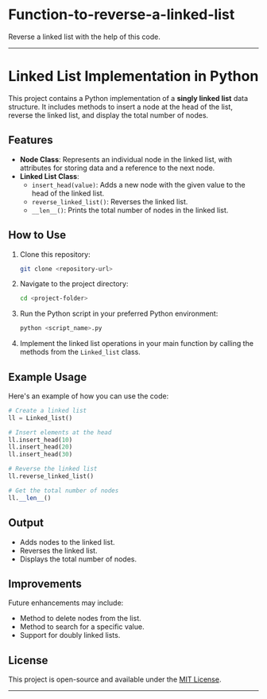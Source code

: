 # Function-to-reverse-a-linked-list
Reverse a linked list with the help of this code.



---

# Linked List Implementation in Python

This project contains a Python implementation of a **singly linked list** data structure. It includes methods to insert a node at the head of the list, reverse the linked list, and display the total number of nodes.

## Features

- **Node Class**: Represents an individual node in the linked list, with attributes for storing data and a reference to the next node.
- **Linked List Class**:
  - `insert_head(value)`: Adds a new node with the given value to the head of the linked list.
  - `reverse_linked_list()`: Reverses the linked list.
  - `__len__()`: Prints the total number of nodes in the linked list.

## How to Use

1. Clone this repository:
   ```bash
   git clone <repository-url>
   ```

2. Navigate to the project directory:
   ```bash
   cd <project-folder>
   ```

3. Run the Python script in your preferred Python environment:
   ```bash
   python <script_name>.py
   ```

4. Implement the linked list operations in your main function by calling the methods from the `Linked_list` class.

## Example Usage

Here's an example of how you can use the code:

```python
# Create a linked list
ll = Linked_list()

# Insert elements at the head
ll.insert_head(10)
ll.insert_head(20)
ll.insert_head(30)

# Reverse the linked list
ll.reverse_linked_list()

# Get the total number of nodes
ll.__len__()
```

## Output

- Adds nodes to the linked list.
- Reverses the linked list.
- Displays the total number of nodes.

## Improvements

Future enhancements may include:
- Method to delete nodes from the list.
- Method to search for a specific value.
- Support for doubly linked lists.

## License

This project is open-source and available under the [MIT License](LICENSE).

---

